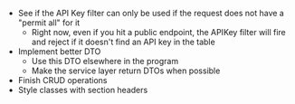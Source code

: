 - See if the API Key filter can only be used if the request does not have a "permit all" for it
  - Right now, even if you hit a public endpoint, the APIKey filter will fire and reject if it doesn't find an API key
    in the table
- Implement better DTO
  - Use this DTO elsewhere in the program
  - Make the service layer return DTOs when possible
- Finish CRUD operations
- Style classes with section headers